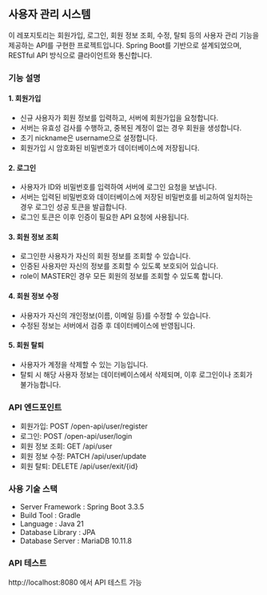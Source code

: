 ## 사용자 관리 시스템
이 레포지토리는 회원가입, 로그인, 회원 정보 조회, 수정, 탈퇴 등의 사용자 관리 기능을 제공하는 API를 구현한 프로젝트입니다. Spring Boot를 기반으로 설계되었으며, RESTful API 방식으로 클라이언트와 통신합니다.

### 기능 설명

#### 1. 회원가입
- 신규 사용자가 회원 정보를 입력하고, 서버에 회원가입을 요청합니다.
- 서버는 유효성 검사를 수행하고, 중복된 계정이 없는 경우 회원을 생성합니다.
- 초기 nickname은 username으로 설정합니다.
- 회원가입 시 암호화된 비밀번호가 데이터베이스에 저장됩니다.
#### 2. 로그인
- 사용자가 ID와 비밀번호를 입력하여 서버에 로그인 요청을 보냅니다.
- 서버는 입력된 비밀번호와 데이터베이스에 저장된 비밀번호를 비교하여 일치하는 경우 로그인 성공 토큰을 발급합니다.
- 로그인 토큰은 이후 인증이 필요한 API 요청에 사용됩니다.
#### 3. 회원 정보 조회
- 로그인한 사용자가 자신의 회원 정보를 조회할 수 있습니다.
- 인증된 사용자만 자신의 정보를 조회할 수 있도록 보호되어 있습니다.
- role이 MASTER인 경우 모든 회원의 정보를 조회할 수 있도록 합니다.
#### 4. 회원 정보 수정
- 사용자가 자신의 개인정보(이름, 이메일 등)를 수정할 수 있습니다.
- 수정된 정보는 서버에서 검증 후 데이터베이스에 반영됩니다.
#### 5. 회원 탈퇴
- 사용자가 계정을 삭제할 수 있는 기능입니다.
- 탈퇴 시 해당 사용자 정보는 데이터베이스에서 삭제되며, 이후 로그인이나 조회가 불가능합니다.

### API 엔드포인트
- 회원가입: POST /open-api/user/register
- 로그인: POST /open-api/user/login
- 회원 정보 조회: GET /api/user
- 회원 정보 수정: PATCH /api/user/update
- 회원 탈퇴: DELETE /api/user/exit/{id}

### 사용 기술 스택
- Server Framework : Spring Boot 3.3.5
- Build Tool : Gradle
- Language : Java 21
- Database Library : JPA
- Database Server : MariaDB 10.11.8


### API 테스트
http://localhost:8080 에서 API 테스트 가능
